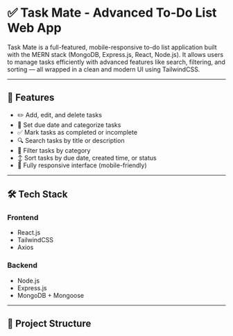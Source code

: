 # ✅ Task Mate - Advanced To-Do List Web App

Task Mate is a full-featured, mobile-responsive to-do list application built with the MERN stack (MongoDB, Express.js, React, Node.js). It allows users to manage tasks efficiently with advanced features like search, filtering, and sorting — all wrapped in a clean and modern UI using TailwindCSS.

---

## 🚀 Features

- ✏️ Add, edit, and delete tasks
- 📅 Set due date and categorize tasks
- ✅ Mark tasks as completed or incomplete
- 🔍 Search tasks by title or description
- 📂 Filter tasks by category
- ↕️ Sort tasks by due date, created time, or status
- 📱 Fully responsive interface (mobile-friendly)

---

## 🛠 Tech Stack

### Frontend
- React.js
- TailwindCSS
- Axios

### Backend
- Node.js
- Express.js
- MongoDB + Mongoose

---

## 📁 Project Structure

